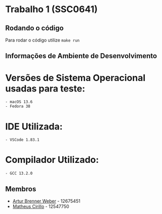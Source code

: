 # Trabalho 1 (SSC0641)

## Rodando o código
Para rodar o código utilize `make run`

## Informações de Ambiente de Desenvolvimento 
# Versões de Sistema Operacional usadas para teste:
    - macOS 13.6
    - Fedora 38
# IDE Utilizada:
    - VSCode 1.83.1
# Compilador Utilizado:
    - GCC 13.2.0

## Membros
 - [Artur Brenner Weber](github.com/arturweber) - 12675451
 - [Matheus Cirillo](github.com/cirillom) - 12547750
 
